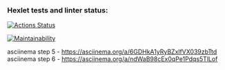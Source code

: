### Hexlet tests and linter status:
[![Actions Status](https://github.com/M1RRoN/python-project-lvl1/workflows/hexlet-check/badge.svg)](https://github.com/M1RRoN/python-project-lvl1/actions)

[![Maintainability](https://api.codeclimate.com/v1/badges/c5e0282f93ce616cb9fb/maintainability)](https://codeclimate.com/github/M1RRoN/python-project-lvl1/maintainability)

asciinema step 5 - https://asciinema.org/a/6GDHkA1yRyBZxlfVX039zbTtd
asciinema step 6 - https://asciinema.org/a/ndWaB98cEx0qPe1Pdqs5TlLof